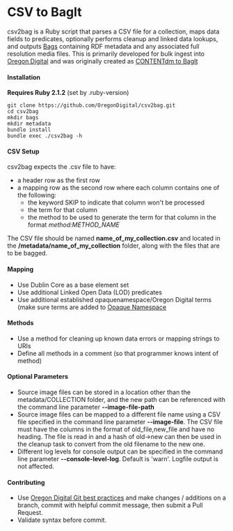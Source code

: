 CSV to BagIt
==================
csv2bag is a Ruby script that parses a CSV file for a collection, maps data fields to predicates, optionally performs cleanup and linked data lookups, and outputs [Bags](https://en.wikipedia.org/wiki/BagIt) containing RDF metadata and any associated full resolution media files. This is primarily developed for bulk ingest into [Oregon Digital](http://oregondigital.org) and was originally created as [CONTENTdm to BagIt](http://github.com/OregonDigital/cdm2bag)


#### Installation
**Requires Ruby 2.1.2** (set by .ruby-version)

```
git clone https://github.com/OregonDigital/csv2bag.git
cd csv2bag
mkdir bags
mkdir metadata
bundle install
bundle exec ./csv2bag -h
```

#### CSV Setup

csv2bag expects the .csv file to have:

* a header row as the first row
* a mapping row as the second row where each column contains one of the following:
    * the keyword SKIP to indicate that column won't be processed
    * the term for that column
    * the method to be used to generate the term for that column in the format *method:METHOD_NAME*

The CSV file should be named **name_of_my_collection.csv** and located in the **/metadata/name_of_my_collection** folder, along with the files that are to be bagged.


#### Mapping
* Use Dublin Core as a base element set
* Use additional Linked Open Data (LOD) predicates
* Use additional established opaquenamespace/Oregon Digital terms (make sure terms are added to [Opaque Namespace](https://github.com/OregonDigital/opaque_ns)

#### Methods
* Use a method for cleaning up known data errors or mapping strings to URIs
* Define all methods in a comment (so that programmer knows intent of method)

#### Optional Parameters
* Source image files can be stored in a location other than the metadata/COLLECTION folder, and the new path can be referenced with the command line parameter **--image-file-path**
* Source image files can be mapped to a different file name using a CSV file specified in the command line parameter **--image-file**.  The CSV file must have the columns in the format of old_file,new_file and have no heading.  The file is read in and a hash of old->new can then be used in the cleanup task to convert from the old filename to the new one.
* Different log levels for console output can be specified in the command line parameter **--console-level-log**. Default is 'warn'. Logfile output is not affected.

#### Contributing
* Use [Oregon Digital Git best practices](https://github.com/OregonDigital/Dev-Standards) and make changes / additions on a branch, commit with helpful commit message, then submit a Pull Request.
* Validate syntax before commit.
